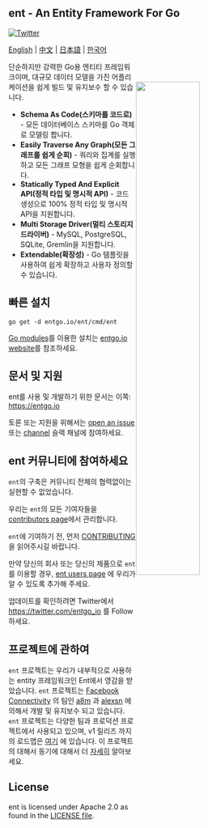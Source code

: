 ## ent - An Entity Framework For Go

[![Twitter](https://img.shields.io/twitter/url/https/twitter.com/entgo_io.svg?style=social&label=Follow%20%40entgo_io)](https://twitter.com/entgo_io)

[English](README.md) | [中文](README_zh.md) | [日本語](README_jp.md) | [한국어](README_kr.md)

<img width="50%"
align="right"
style="display: block; margin:40px auto;"
src="https://s3.eu-central-1.amazonaws.com/entgo.io/assets/gopher_graph.png"/>

단순하지만 강력한 Go용 엔티티 프레임워크이며, 대규모 데이터 모델을 가진 어플리케이션을 쉽게
빌드 및 유지보수 할 수 있습니다.

- **Schema As Code(스키마를 코드로)** - 모든 데이터베이스 스키마를 Go 객체로 모델링 합니다.
- **Easily Traverse Any Graph(모든 그래프를 쉽게 순회)** - 쿼리와 집계를 실행하고 모든 그래프 모형을 쉽게 순회합니다.
- **Statically Typed And Explicit API(정적 타입 및 명시적 API)** - 코드 생성으로 100% 정적 타입 및 명시적 API을 지원합니다.
- **Multi Storage Driver(멀티 스토리지 드라이버)** - MySQL, PostgreSQL, SQLite, Gremlin을 지원합니다.
- **Extendable(확장성)** - Go 템플릿을 사용하여 쉽게 확장하고 사용자 정의할 수 있습니다.

## 빠른 설치
```console
go get -d entgo.io/ent/cmd/ent
```

[Go modules]를 이용한 설치는 [entgo.io website][entgo instal]를 참조하세요.

## 문서 및 지원
ent를 사용 및 개발하기 위한 문서는 이쪽: https://entgo.io

토론 또는 지원을 위해서는 [open an issue](https://github.com/ent/ent/issues/new/choose) 또는 [channel](https://gophers.slack.com/archives/C01FMSQDT53) 슬랙 채널에 참여하세요.

## ent 커뮤니티에 참여하세요
`ent`의 구축은 커뮤니티 전체의 협력없이는 실현할 수 없었습니다. 

우리는 `ent`의 모든 기여자들을 [contributors page](doc/md/contributors.md)에서 관리합니다.

`ent`에 기여하기 전, 먼저 [CONTRIBUTING](CONTRIBUTING.md)을 읽어주시길 바랍니다.

만약 당신의 회사 또는 당신의 제품으로 `ent`를 이용할 경우, [ent users page](https://github.com/ent/ent/wiki/ent-users) 에 우리가 알 수 있도록 추가해 주세요.

업데이트를 확인하려면 Twitter에서 https://twitter.com/entgo_io 를 Follow 하세요.


## 프로젝트에 관하여
`ent` 프로젝트는 우리가 내부적으로 사용하는 entity 프레임워크인 Ent에서 영감을 받았습니다.
`ent` 프로젝트는 [Facebook Connectivity][fbc] 의 팀인 [a8m](https://github.com/a8m) 과 [alexsn](https://github.com/alexsn) 에 의해서 개발 및 유지보수 되고 있습니다.
`ent` 프로젝트는 다양한 팀과 프로덕션 프로젝트에서 사용되고 있으며, v1 릴리즈 까지의 로드맵은 [여기](https://github.com/ent/ent/issues/46) 에 있습니다.
이 프로젝트의 대해서 동기에 대해서 더 [자세히](https://entgo.io/blog/2019/10/03/introducing-ent) 알아보세요.

## License
ent is licensed under Apache 2.0 as found in the [LICENSE file](LICENSE).


[entgo instal]: https://entgo.io/docs/code-gen/#version-compatibility-between-entc-and-ent
[Go modules]: https://github.com/golang/go/wiki/Modules#quick-start
[fbc]: https://connectivity.fb.com

